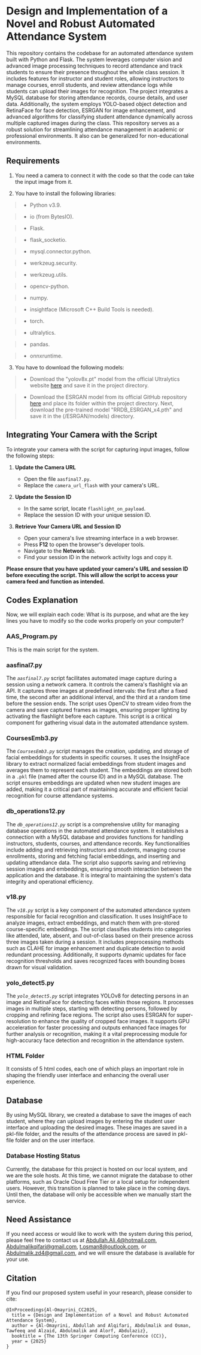 # Design and Implementation of a Novel and Robust Automated Attendance System

This repository contains the codebase for an automated attendance system built with Python and Flask. The system leverages computer vision and advanced image processing techniques to record attendance and track students to ensure their presence throughout the whole class session. It includes features for instructor and student roles, allowing instructors to manage courses, enroll students, and review attendance logs while students can upload their images for recognition. The project integrates a MySQL database for storing attendance records, course details, and user data. Additionally, the system employs YOLO-based object detection and RetinaFace for face detection, ESRGAN for image enhancement, and advanced algorithms for classifying student attendance dynamically across multiple captured images during the class. This repository serves as a robust solution for streamlining attendance management in academic or professional environments. It also can be generalized for non-educational environments.


## Requirements

1. You need a camera to connect it with the code so that the code can take the input image from it.

2. You have to install the following libraries:

>- Python v3.9.

>- io (from BytesIO).

>- Flask.

>- flask_socketio.

>- mysql.connector.python.

>- werkzeug.security.

>- werkzeug.utils.

>- opencv-python.

>- numpy.

>- insightface (Microsoft C++ Build Tools is needed).

>- torch.

>- ultralytics.

>- pandas.
  
>- onnxruntime.

3. You have to download the following models:

>- Download the "yolov8x.pt" model from the official Ultralytics website [here](https://docs.ultralytics.com/models/yolov8/#performance-metrics) and save it in the project directory.
  
>- Download the ESRGAN model from its official GitHub repository [here](https://github.com/xinntao/ESRGAN/tree/master) and place its folder within the project directory. Next, download the pre-trained model "RRDB_ESRGAN_x4.pth" and save it in the (/ESRGAN/models) directory.
  

## Integrating Your Camera with the Script

To integrate your camera with the script for capturing input images, follow the following steps:

1. **Update the Camera URL**  
   - Open the file `aasfinal7.py`.  
   - Replace the `camera_url_flash` with your camera's URL.

2. **Update the Session ID**  
   - In the same script, locate `flashlight_on_payload`.  
   - Replace the session ID with your unique session ID.

3. **Retrieve Your Camera URL and Session ID**  
   - Open your camera's live streaming interface in a web browser.  
   - Press **F12** to open the browser's developer tools.  
   - Navigate to the **Network** tab.  
   - Find your session ID in the network activity logs and copy it.

**Please ensure that you have updated your camera's URL and session ID before executing the script. This will allow the script to access your camera feed and function as intended.**

## Codes Explanation

Now, we will explain each code: What is its purpose, and what are the key lines you have to modify so the code works properly on your computer?

### AAS_Program.py
This is the main script for the system.

### aasfinal7.py

The *`aasfinal7.py`* script facilitates automated image capture during a session using a network camera. It controls the camera's flashlight via an API. It captures three images at predefined intervals: the first after a fixed time, the second after an additional interval, and the third at a random time before the session ends. The script uses OpenCV to stream video from the camera and save captured frames as images, ensuring proper lighting by activating the flashlight before each capture. This script is a critical component for gathering visual data in the automated attendance system.

### CoursesEmb3.py

The *`CoursesEmb3.py`* script manages the creation, updating, and storage of facial embeddings for students in specific courses. It uses the InsightFace library to extract normalized facial embeddings from student images and averages them to represent each student. The embeddings are stored both in a `.pkl` file (named after the course ID) and in a MySQL database. The script ensures embeddings are updated when new student images are added, making it a critical part of maintaining accurate and efficient facial recognition for course attendance systems.

### db_operations12.py

The *`db_operations12.py`* script is a comprehensive utility for managing database operations in the automated attendance system. It establishes a connection with a MySQL database and provides functions for handling instructors, students, courses, and attendance records. Key functionalities include adding and retrieving instructors and students, managing course enrollments, storing and fetching facial embeddings, and inserting and updating attendance data. The script also supports saving and retrieving session images and embeddings, ensuring smooth interaction between the application and the database. It is integral to maintaining the system's data integrity and operational efficiency.

### v18.py

The *`v18.py`* script is a key component of the automated attendance system responsible for facial recognition and classification. It uses InsightFace to analyze images, extract embeddings, and match them with pre-stored course-specific embeddings. The script classifies students into categories like attended, late, absent, and out-of-class based on their presence across three images taken during a session. It includes preprocessing methods such as CLAHE for image enhancement and duplicate detection to avoid redundant processing. Additionally, it supports dynamic updates for face recognition thresholds and saves recognized faces with bounding boxes drawn for visual validation.

### yolo_detect5.py

The *`yolo_detect5.py`* script integrates YOLOv8 for detecting persons in an image and RetinaFace for detecting faces within those regions. It processes images in multiple steps, starting with detecting persons, followed by cropping and refining face regions. The script also uses ESRGAN for super-resolution to enhance the quality of cropped face images. It supports GPU acceleration for faster processing and outputs enhanced face images for further analysis or recognition, making it a vital preprocessing module for high-accuracy face detection and recognition in the attendance system.

### HTML Folder

It consists of 5 html codes, each one of which plays an important role in shaping the friendly user interface and enhancing the overall user experience.

## Database

By using MySQL library, we created a database to save the images of each student, where they can upload images by entering the student user interface and uploading the desired images. These images are saved in a pkl-file folder, and the results of the attendance process are saved in pkl-file folder and on the user interface.

### Database Hosting Status

Currently, the database for this project is hosted on our local system, and we are the sole hosts. At this time, we cannot migrate the database to other platforms, such as Oracle Cloud Free Tier or a local setup for independent users. However, this transition is planned to take place in the coming days. Until then, the database will only be accessible when we manually start the service.

## Need Assistance
If you need access or would like to work with the system during this period, please feel free to contact us at Abdullah.Ali.4@hotmail.com, Abdulmalikqifari@gmail.com, t.osman8@outlook.com, or Abdulmalik.zd4@gmail.com, and we will ensure the database is available for your use.

## Citation
If you find our proposed system useful in your research, please consider to cite:

	@InProceedings{Al-Omayrini_CC2025,
	  title = {Design and Implementation of a Novel and Robust Automated Attendance System},
	  author = {Al-Omayrini, Abdullah and Alqifari, Abdulmalik and Osman, Tawfeeq and Alzaid, Abdulmalik and Alorf, Abdulaziz},
	  booktitle = {The 13th Springer Computing Conference (CC)},
	  year = {2025}
	}
